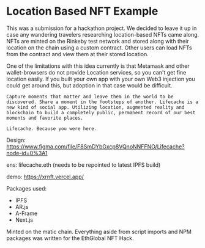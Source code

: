 # Location Based NFT Example
This was a submission for a hackathon project. We decided to leave it up in case any wandering travelers researching location-based NFTs came along. NFTs are minted on the Rinkeby test network and stored along with their location on the chain using a custom contract. Other users can load NFTs from the contract and view them at their stored location.

One of the limitations with this idea currently is that Metamask and other wallet-browsers do not provide Location services, so you can't get fine location easily. If you built your own app with your own Web3 injection you could get around this, but adoption in that case would be difficult.

```
Capture moments that matter and leave them in the world to be discovered. Share a moment in the footsteps of another. Lifecache is a new kind of social app. Utilizing location, augmented reality and blockchain to build a completely public, permanent record of our best moments and favorite places.

Lifecache. Because you were here.
```
Design: https://www.figma.com/file/F8SmDYbGxcp8VQnoNNFFNO/Lifecache?node-id=0%3A1

ens: lifecache.eth (needs to be repointed to latest IPFS build)

demo: https://xrnft.vercel.app/

Packages used:

- IPFS
- AR.js
- A-Frame
- Next.js

Minted on the matic chain. Everything aside from script imports and NPM packages was written for the EthGlobal NFT Hack.
